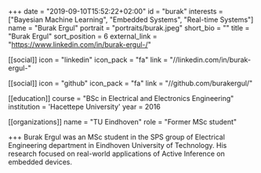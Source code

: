 +++
date = "2019-09-10T15:52:22+02:00"
id = "burak"
interests = ["Bayesian Machine Learning", "Embedded Systems", "Real-time Systems"]
name = "Burak Ergul"
portrait = "portraits/burak.jpeg"
short_bio = ""
title = "Burak Ergul"
sort_position = 6
external_link = "https://www.linkedin.com/in/burak-ergul-/"

[[social]]
    icon = "linkedin"
    icon_pack = "fa"
    link = "//linkedin.com/in/burak-ergul-"

[[social]]
    icon = "github"
    icon_pack = "fa"
    link = "//github.com/burakergul/"

[[education]]
    course = "BSc in Electrical and Electronics Engineering"
    institution = 'Hacettepe University'
    year = 2016

[[organizations]]
    name = "TU Eindhoven"
    role = "Former MSc student"

+++
Burak Ergul was an MSc student in the SPS group of Electrical Engineering department in Eindhoven University of Technology. His research focused on real-world applications of Active Inference on embedded devices.
